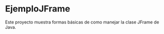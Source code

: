 EjemploJFrame
=============

Este proyecto muestra formas básicas de como manejar la clase JFrame de Java.
